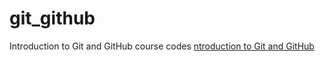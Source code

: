 # git_github
Introduction to Git and GitHub course codes
[ntroduction to Git and GitHub]([https://www.google.com](https://www.coursera.org/learn/introduction-git-github))
